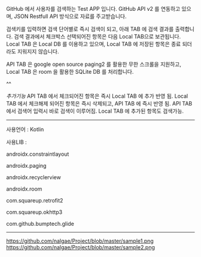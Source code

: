 GitHub 에서 사용자를 검색하는 Test APP 입니다.
GitHub API v2 를 연동하고 있으며, JSON Restfull API 방식으로 자료를 주고받습니다.

검색키를 입력하면 검색 단어별로 즉시 검색이 되고, 아래 TAB 에 검색 결과를 출력합니다.
검색 결과에서 체크박스 선택되어진 항목은 다음 Local TAB으로 보관됩니다.
Local TAB 은 Local DB 를 이용하고 있으며, Local TAB 에 저장된 항목은 종료 되더라도 지워지지 않습니다.

API TAB 은 google open source paging2 를 활용한 무한 스크롤을 지원하고,
Local TAB 은 room 을 활용한 SQLite DB 를 처리합니다.

^^

*추가기능*
API TAB 에서 체크되어진 항목은 즉시 Local TAB 에 추가 반영 됨.
Local TAB 에서 체크해제 되어진 항목은 즉시 삭제되고, API TAB 에 즉시 반영 됨.
API TAB 에서 검색어 입력시 바로 검색이 이루어짐.
Local TAB 에 추가된 항목도 검색가능.

---
사용언어 : Kotlin

사용LIB : 

androidx.constraintlayout

androidx.paging

androidx.recyclerview

androidx.room

com.squareup.retrofit2

com.squareup.okhttp3

com.github.bumptech.glide

---

https://github.com/nalgae/Project/blob/master/sample1.png
https://github.com/nalgae/Project/blob/master/sample2.png
